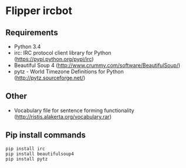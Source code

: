 Flipper ircbot
==============

Requirements
------------

* Python 3.4
* irc: IRC protocol client library for Python (https://pypi.python.org/pypi/irc)
* Beautiful Soup 4 (http://www.crummy.com/software/BeautifulSoup/)
* pytz - World Timezone Definitions for Python (http://pytz.sourceforge.net/)

Other
-----

* Vocabulary file for sentence forming functionality (http://ristis.alakerta.org/vocabulary.rar)

Pip install commands
--------------------

    pip install irc
    pip install beautifulsoup4
    pip install pytz

